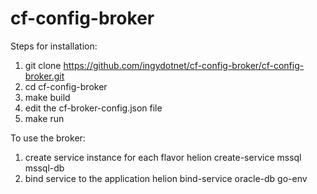 # cf-config-broker

Steps for installation:

1. git clone https://github.com/ingydotnet/cf-config-broker/cf-config-broker.git
2. cd cf-config-broker
3. make build
4. edit the cf-broker-config.json file
4. make run

To use the broker:

1. create service instance for each flavor
   helion create-service mssql mssql-db
2. bind service to the application
   helion bind-service oracle-db go-env

